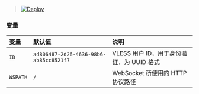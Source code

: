 > [![Deploy](https://www.herokucdn.com/deploy/button.png)](https://dashboard.heroku.com/new?template=https://github.com/yeyuchen198/yuchen_test/tree/master)

### 变量

| 变量 | 默认值 | 说明 |
| :--- | :--- | :--- |
| `ID` | `ad806487-2d26-4636-98b6-ab85cc8521f7` | VLESS 用户 ID，用于身份验证，为 UUID 格式 |
| `WSPATH` | `/` | WebSocket 所使用的 HTTP 协议路径 |

